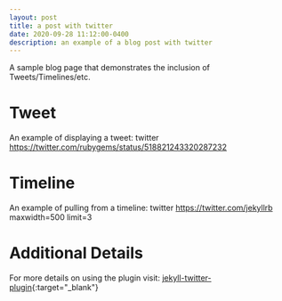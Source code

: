 ```yaml
---
layout: post
title: a post with twitter
date: 2020-09-28 11:12:00-0400
description: an example of a blog post with twitter
---
```

A sample blog page that demonstrates the inclusion of Tweets/Timelines/etc.

# Tweet
An example of displaying a tweet:
twitter https://twitter.com/rubygems/status/518821243320287232

# Timeline
An example of pulling from a timeline:
twitter https://twitter.com/jekyllrb maxwidth=500 limit=3

# Additional Details
For more details on using the plugin visit: [jekyll-twitter-plugin](https://github.com/rob-murray/jekyll-twitter-plugin){:target="\_blank"}
